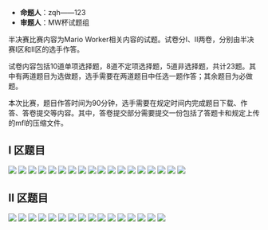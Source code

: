 - **命题人**：zqh——123
- **审题人**：MW杯试题组

半决赛比赛内容为Mario Worker相关内容的试题。试卷分I、II两卷，分别由半决赛I区和II区的选手作答。

试卷内容包括10道单项选择题，8道不定项选择题，5道非选择题，共计23题。其中有两道题目为选做题，选手需要在两道题目中任选一题作答；其余题目为必做题。

本次比赛，题目作答时间为90分钟，选手需要在规定时间内完成题目下载、作答、答卷提交等内容。其中，答卷提交部分需要提交一份包括了答题卡和规定上传的mfl的压缩文件。

## I 区题目

<img src="/images/exam1/-01-.png" />
<img src="/images/exam1/-02-.png" />
<img src="/images/exam1/-03-.png" />
<img src="/images/exam1/-04-.png" />
<img src="/images/exam1/-05-.png" />
<img src="/images/exam1/-06.png" />
<img src="/images/exam1/-07-.png" />
<img src="/images/exam1/-08-.png" />
<img src="/images/exam1/-09.png" />
<img src="/images/exam1/-10-.png" />
<img src="/images/exam1/-11-.png" />
<img src="/images/exam1/-12-.png" />
<img src="/images/exam1/-13-.png" />
<img src="/images/exam1/-14-.png" />
<img src="/images/exam1/-15-.png" />
<img src="/images/exam1/-16-.png" />
<img src="/images/exam1/-17-.png" />
<img src="/images/exam1/-18-.png" />

## II 区题目

<img src="/images/exam2/-01-.png" />
<img src="/images/exam2/-02-.png" />
<img src="/images/exam2/-03-.png" />
<img src="/images/exam2/-04-.png" />
<img src="/images/exam2/-05-.png" />
<img src="/images/exam2/-06-.png" />
<img src="/images/exam2/-07-.png" />
<img src="/images/exam2/-08-.png" />
<img src="/images/exam2/-09-.png" />
<img src="/images/exam2/-10-.png" />
<img src="/images/exam2/-11-.png" />
<img src="/images/exam2/-12-.png" />
<img src="/images/exam2/-13-.png" />
<img src="/images/exam2/-14-.png" />
<img src="/images/exam2/-15-.png" />
<img src="/images/exam2/-16-.png" />